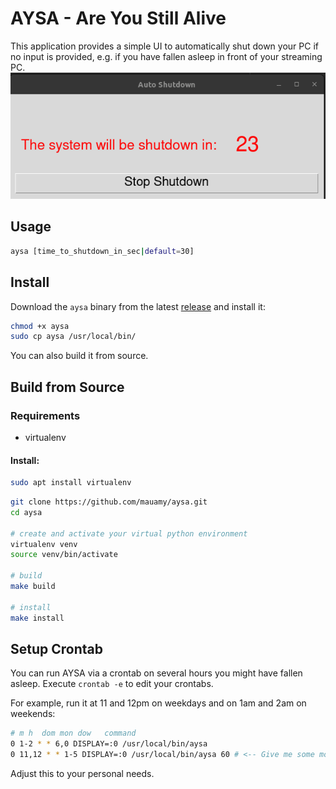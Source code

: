# AYSA - **A**re **Y**ou **S**till **A**live
This application provides a simple UI to automatically shut down your PC if no input is provided, e.g. if you
have fallen asleep in front of your streaming PC.
![](docs/example.png)

## Usage
```bash
aysa [time_to_shutdown_in_sec|default=30]
```

## Install
Download the `aysa` binary from the latest [release](https://github.com/mauamy/aysa/releases/latest) and install it:
```bash
chmod +x aysa
sudo cp aysa /usr/local/bin/
```

You can also build it from source.

## Build from Source
### Requirements
- virtualenv

#### Install:
```bash
sudo apt install virtualenv
```

```bash
git clone https://github.com/mauamy/aysa.git
cd aysa

# create and activate your virtual python environment
virtualenv venv
source venv/bin/activate

# build
make build

# install 
make install
```

## Setup Crontab
You can run AYSA via a crontab on several hours you might have fallen asleep.
Execute `crontab -e` to edit your crontabs.

For example, run it at 11 and 12pm on weekdays and on 1am and 2am on weekends:
```bash
# m h  dom mon dow   command
0 1-2 * * 6,0 DISPLAY=:0 /usr/local/bin/aysa
0 11,12 * * 1-5 DISPLAY=:0 /usr/local/bin/aysa 60 # <-- Give me some more time to react here
```
Adjust this to your personal needs.